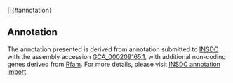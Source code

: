 []{#annotation}

Annotation
----------

The annotation presented is derived from annotation submitted to
[INSDC](http://www.insdc.org) with the assembly accession
[GCA\_000209165.1](http://www.ebi.ac.uk/ena/data/view/GCA_000209165.1),
with additional non-coding genes derived from
[Rfam](http://rfam.xfam.org/). For more details, please visit [INSDC
annotation
import](http://ensemblgenomes.org/info/data/insdc_annotation).
